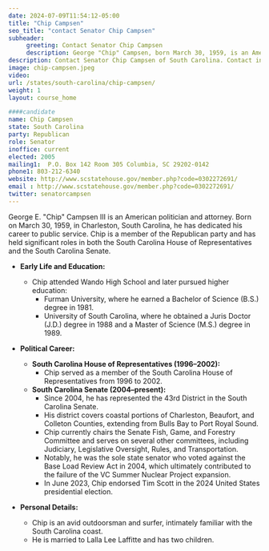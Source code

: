 ```yaml
---
date: 2024-07-09T11:54:12-05:00
title: "Chip Campsen"
seo_title: "contact Senator Chip Campsen"
subheader:
     greeting: Contact Senator Chip Campsen
     description: George "Chip" Campsen, born March 30, 1959, is an American politician from the Republican Party. He has been serving as a member of the South Carolina State Senate, representing District 43, since he assumed office in 2004.
description: Contact Senator Chip Campsen of South Carolina. Contact information for Chip Campsen includes email address, phone number, and mailing address.
image: chip-campsen.jpeg
video:
url: /states/south-carolina/chip-campsen/
weight: 1
layout: course_home

####candidate
name: Chip Campsen
state: South Carolina
party: Republican
role: Senator
inoffice: current
elected: 2005
mailing1:  P.O. Box 142 Room 305 Columbia, SC 29202-0142
phone1: 803-212-6340
website: http://www.scstatehouse.gov/member.php?code=0302272691/
email : http://www.scstatehouse.gov/member.php?code=0302272691/
twitter: senatorcampsen
---
```

George E. "Chip" Campsen III is an American politician and attorney. Born on March 30, 1959, in Charleston, South Carolina, he has dedicated his career to public service. Chip is a member of the Republican party and has held significant roles in both the South Carolina House of Representatives and the South Carolina Senate.

- **Early Life and Education:**
  - Chip attended Wando High School and later pursued higher education:
    - Furman University, where he earned a Bachelor of Science (B.S.) degree in 1981.
    - University of South Carolina, where he obtained a Juris Doctor (J.D.) degree in 1988 and a Master of Science (M.S.) degree in 1989.

- **Political Career:**
  - **South Carolina House of Representatives (1996–2002):**
    - Chip served as a member of the South Carolina House of Representatives from 1996 to 2002.
  - **South Carolina Senate (2004–present):**
    - Since 2004, he has represented the 43rd District in the South Carolina Senate.
    - His district covers coastal portions of Charleston, Beaufort, and Colleton Counties, extending from Bulls Bay to Port Royal Sound.
    - Chip currently chairs the Senate Fish, Game, and Forestry Committee and serves on several other committees, including Judiciary, Legislative Oversight, Rules, and Transportation.
    - Notably, he was the sole state senator who voted against the Base Load Review Act in 2004, which ultimately contributed to the failure of the VC Summer Nuclear Project expansion.
    - In June 2023, Chip endorsed Tim Scott in the 2024 United States presidential election.

- **Personal Details:**
  - Chip is an avid outdoorsman and surfer, intimately familiar with the South Carolina coast.
  - He is married to Lalla Lee Laffitte and has two children. 
